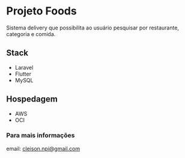 # Projeto Foods
Sistema delivery que possibilita ao usuário pesquisar por restaurante, categoria e comida.

## Stack
- Laravel
- Flutter
- MySQL

## Hospedagem
- AWS
- OCI


### Para mais informações
email: cleison.npi@gmail.com